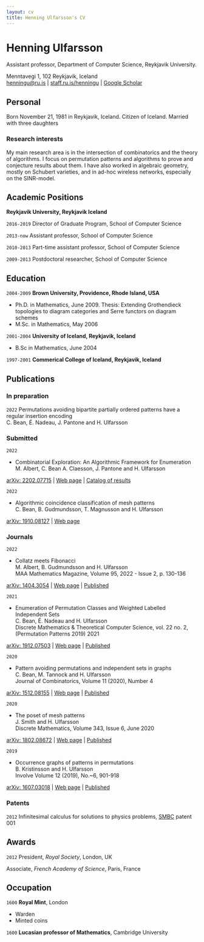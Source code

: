 ```yaml
---
layout: cv
title: Henning Ulfarsson's CV
---
```

# Henning Ulfarsson
Assistant professor, Department of Computer Science, Reykjavik University.

Menntavegi 1, 102 Reykjavik, Iceland  
<span id="webaddress">
<a href="henningu@ru.is">henningu@ru.is</a>
| <a href="staff.ru.is/henningu">staff.ru.is/henningu</a>
| <a href="https://scholar.google.is/citations?user=Sl6fQHcAAAAJ">Google Scholar</a>
</span>


## Personal

Born November 21, 1981 in Reykjavik, Iceland. Citizen of Iceland. Married with three daughters


### Research interests

My main research area is in the intersection of combinatorics and the theory of
algorithms. I focus on permutation patterns and algorithms to prove and
conjecture results about them. I have also worked in algebraic geometry, mostly
on Schubert varieties, and in ad-hoc wireless networks, especially on the
SINR-model.

## Academic Positions

__Reykjavik University, Reykjavik Iceland__

`2016-2019`
Director of Graduate Program, School of Computer Science

`2013-now`
Assistant professor, School of Computer Science

`2010-2013`
Part-time assistant professor, School of Computer Science

`2009-2013`
Postdoctoral researcher, School of Computer Science


## Education

`2004-2009`
__Brown University, Providence, Rhode Island, USA__
- Ph.D. in Mathematics, June 2009.
	Thesis: Extending Grothendieck topologies to diagram categories and Serre functors on diagram schemes
- M.Sc. in Mathematics, May 2006

`2001-2004`
__University of Iceland, Reykjavik, Iceland__
- B.Sc in Mathematics, June 2004

`1997-2001`
__Commerical College of Iceland, Reykjavik, Iceland__

## Publications

<!-- A list is also available [online](http://scholar.google.co.uk/citations?user=LTOTl0YAAAAJ) -->

### In preparation

`2022`
Permutations avoiding bipartite partially ordered patterns have a regular insertion encoding  
C. Bean, É. Nadeau, J. Pantone and H. Ulfarsson

### Submitted

`2022`
- Combinatorial Exploration: An Algorithmic Framework for Enumeration  
M. Albert, C. Bean A. Claesson, J. Pantone and H. Ulfarsson  
<span id="webaddress">
<a href="https://arxiv.org/abs/2202.07715">arXiv: 2202.07715</a>
| <a href="https://permutatriangle.github.io/papers/2019-02-27-combex.html">Web page</a>
| <a href="https://permpal.com">Catalog of results</a>
</span>

`2022`
- Algorithmic coincidence classification of mesh patterns  
C. Bean, B. Gudmundsson, T. Magnusson and H. Ulfarsson  
<span id="webaddress">
<a href="https://arxiv.org/abs/1910.08127">arXiv: 1910.08127</a>
| <a href="https://permutatriangle.github.io/papers/2019-03-03-shalg.html">Web page</a>
</span>

### Journals

`2022`
- Collatz meets Fibonacci  
M. Albert, B. Gudmundsson and H. Ulfarsson  
MAA Mathematics Magazine, Volume 95, 2022 - Issue 2, p. 130-136  
<span id="webaddress">
<a href="http://arxiv.org/abs/1404.3054">arXiv: 1404.3054</a>
| <a href="https://permutatriangle.github.io/papers/2019-02-20-collatz.html">Web page</a>
| <a href="https://www.tandfonline.com/doi/full/10.1080/0025570X.2022.2023307">Published</a>
</span>

`2021`
- Enumeration of Permutation Classes and Weighted Labelled Independent Sets  
C. Bean, É. Nadeau and H. Ulfarsson  
Discrete Mathematics & Theoretical Computer Science, vol. 22 no. 2, (Permutation Patterns 2019) 2021  
<span id="webaddress">
<a href="https://arxiv.org/abs/1912.07503">arXiv: 1912.07503</a>
| <a href="https://permutatriangle.github.io/papers/2019-07-27-indepsets.html">Web page</a>
| <a href="https://dmtcs.episciences.org/7295">Published</a>
</span>

`2020`
- Pattern avoiding permutations and independent sets in graphs  
C. Bean, M. Tannock and H. Ulfarsson  
Journal of Combinatorics, Volume 11 (2020), Number 4  
<span id="webaddress">
<a href="http://arxiv.org/abs/1512.08155">arXiv: 1512.08155</a>
| <a href="https://permutatriangle.github.io/papers/2019-02-01-pattgons.html">Web page</a>
| <a href="https://dx.doi.org/10.4310/JOC.2020.v11.n4.a7">Published</a>
</span>

`2020`
- The poset of mesh patterns  
J. Smith and H. Ulfarsson  
Discrete Mathematics, Volume 343, Issue 6, June 2020  
<span id="webaddress">
<a href="https://arxiv.org/abs/1802.08672">arXiv: 1802.08672</a>
| <a href="https://permutatriangle.github.io/papers/2019-02-21-meshposet.html">Web page</a>
| <a href="https://www.sciencedirect.com/science/article/pii/S0012365X2030039X">Published</a>
</span>

`2019`
- Occurrence graphs of patterns in permutations  
B. Kristinsson and H. Ulfarsson  
Involve Volume 12 (2019), No.~6, 901-918  
<span id="webaddress">
<a href="https://arxiv.org/abs/1607.03018">arXiv: 1607.03018</a>
| <a href="https://permutatriangle.github.io/papers/2019-01-10-occgraphs.html">Web page</a>
| <a href="https://msp.org/involve/2019/12-6/p01.xhtml">Published</a>
</span>

### Patents

`2012`
Infinitesimal calculus for solutions to physics problems, [SMBC](http://www.techdirt.com/articles/20121011/09312820678/if-patents-had-been-around-time-newton.shtml) patent 001

## Awards

`2012`
President, *Royal Society*, London, UK

Associate, *French Academy of Science*, Paris, France


## Occupation

`1600`
__Royal Mint__, London

- Warden
- Minted coins

`1600`
__Lucasian professor of Mathematics__, Cambridge University



<!-- ### Footer

Last updated: May 2013 -->


